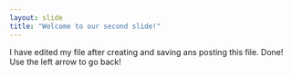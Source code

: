```yaml
---
layout: slide
title: "Welcome to our second slide!"
---
```

I have edited my file after creating and saving ans posting this file. Done!
Use the left arrow to go back!
